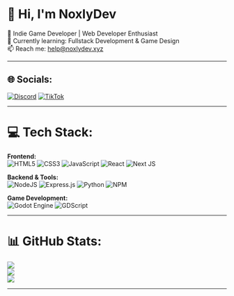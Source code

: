 # 👋 Hi, I'm NoxlyDev

🚀 Indie Game Developer | Web Developer Enthusiast  
🌱 Currently learning: Fullstack Development & Game Design  
📫 Reach me: help@noxlydev.xyz  

---

## 🌐 Socials:
[![Discord](https://img.shields.io/badge/Discord-%237289DA.svg?logo=discord&logoColor=white)](https://discord.gg/RuunxfUGnT) 
[![TikTok](https://img.shields.io/badge/TikTok-%23000000.svg?logo=TikTok&logoColor=white)](https://tiktok.com/@killuaown) 

---

# 💻 Tech Stack:

**Frontend:**  
![HTML5](https://img.shields.io/badge/html5-%23E34F26.svg?style=for-the-badge&logo=html5&logoColor=white) 
![CSS3](https://img.shields.io/badge/css3-%231572B6.svg?style=for-the-badge&logo=css3&logoColor=white) 
![JavaScript](https://img.shields.io/badge/javascript-%23323330.svg?style=for-the-badge&logo=javascript&logoColor=%23F7DF1E) 
![React](https://img.shields.io/badge/react-%2320232a.svg?style=for-the-badge&logo=react&logoColor=%2361DAFB) 
![Next JS](https://img.shields.io/badge/Next-black?style=for-the-badge&logo=next.js&logoColor=white)  

**Backend & Tools:**  
![NodeJS](https://img.shields.io/badge/node.js-6DA55F?style=for-the-badge&logo=node.js&logoColor=white) 
![Express.js](https://img.shields.io/badge/express.js-%23404d59.svg?style=for-the-badge&logo=express&logoColor=%2361DAFB) 
![Python](https://img.shields.io/badge/python-3670A0?style=for-the-badge&logo=python&logoColor=ffdd54) 
![NPM](https://img.shields.io/badge/NPM-%23CB3837.svg?style=for-the-badge&logo=npm&logoColor=white) 

**Game Development:**  
![Godot Engine](https://img.shields.io/badge/Godot-478CBF?style=for-the-badge&logo=godot-engine&logoColor=white) 
![GDScript](https://img.shields.io/badge/GDScript-478CBF?style=for-the-badge&logo=godot-engine&logoColor=white)

---

# 📊 GitHub Stats:

![](https://github-readme-stats.vercel.app/api?username=NoxlyDev&theme=tokyonight&hide_border=false&include_all_commits=true&count_private=true)<br/>
![](https://github-readme-streak-stats.herokuapp.com/?user=NoxlyDev&theme=tokyonight&hide_border=false)<br/>
![](https://github-readme-stats.vercel.app/api/top-langs/?username=NoxlyDev&theme=tokyonight&hide_border=false&include_all_commits=true&count_private=true&layout=compact)

---

<!-- Proudly created with GPRM ( https://gprm.itsvg.in ) -->
